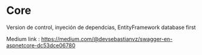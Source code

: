 # Core
Version de control, inyeción de dependcias, EntityFramework database first

Medium link : https://medium.com/@devsebastianvz/swagger-en-aspnetcore-dc53dce06780
